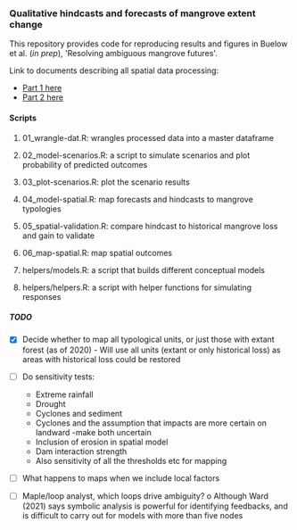### Qualitative hindcasts and forecasts of mangrove extent change

This repository provides code for reproducing results and figures in Buelow et al. (*in prep*), 'Resolving ambiguous mangrove futures'.

Link to documents describing all spatial data processing:

-   [Part 1 here](https://mangrove-climate-risk-mapping.netlify.app/)
-   [Part 2 here](https://mangrove-climate-risk-mapping-2.netlify.app/)

#### Scripts

1.  01_wrangle-dat.R: wrangles processed data into a master dataframe

2.  02_model-scenarios.R: a script to simulate scenarios and plot probability of predicted outcomes

3.  03_plot-scenarios.R: plot the scenario results

4.  04_model-spatial.R: map forecasts and hindcasts to mangrove typologies

5.  05_spatial-validation.R: compare hindcast to historical mangrove loss and gain to validate

6.  06_map-spatial.R: map spatial outcomes

7.  helpers/models.R: a script that builds different conceptual models

8.  helpers/helpers.R: a script with helper functions for simulating responses

##### TODO

-   [X] Decide whether to map all typological units, or just those with extant forest (as of 2020)
        - Will use all units (extant or only historical loss) as areas with historical loss could be restored

-   [ ] Do sensitivity tests:
    -   Extreme rainfall
    -   Drought
    -   Cyclones and sediment
    -   Cyclones and the assumption that impacts are more certain on landward -make both uncertain
    -   Inclusion of erosion in spatial model
    -   Dam interaction strength
    -   Also sensitivity of all the thresholds etc for mapping
-   [ ] What happens to maps when we include local factors
-   [ ] Maple/loop analyst, which loops drive ambiguity? o Although Ward (2021) says symbolic analysis is powerful for identifying feedbacks, and is difficult to carry out for models with more than five nodes

